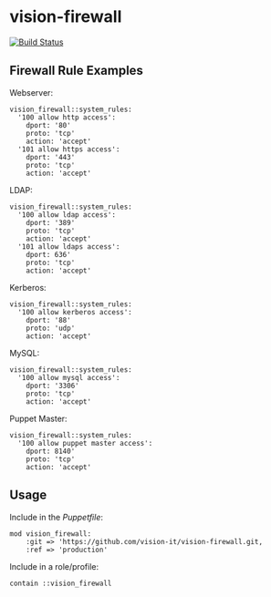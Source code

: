# vision-firewall

[![Build Status](https://travis-ci.org/vision-it/vision-firewall.svg?branch=production)](https://travis-ci.org/vision-it/vision-firewall)


## Firewall Rule Examples

Webserver:

```
vision_firewall::system_rules:
  '100 allow http access':
    dport: '80'
    proto: 'tcp'
    action: 'accept'
  '101 allow https access':
    dport: '443'
    proto: 'tcp'
    action: 'accept'
```

LDAP:

```
vision_firewall::system_rules:
  '100 allow ldap access':
    dport: '389'
    proto: 'tcp'
    action: 'accept'
  '101 allow ldaps access':
    dport: 636'
    proto: 'tcp'
    action: 'accept'
```

Kerberos:

```
vision_firewall::system_rules:
  '100 allow kerberos access':
    dport: '88'
    proto: 'udp'
    action: 'accept'
```

MySQL:

```
vision_firewall::system_rules:
  '100 allow mysql access':
    dport: '3306'
    proto: 'tcp'
    action: 'accept'
```

Puppet Master:

```
vision_firewall::system_rules:
  '100 allow puppet master access':
    dport: 8140'
    proto: 'tcp'
    action: 'accept'
```


## Usage

Include in the *Puppetfile*:

```
mod vision_firewall:
    :git => 'https://github.com/vision-it/vision-firewall.git,
    :ref => 'production'
```

Include in a role/profile:

```puppet
contain ::vision_firewall
```
